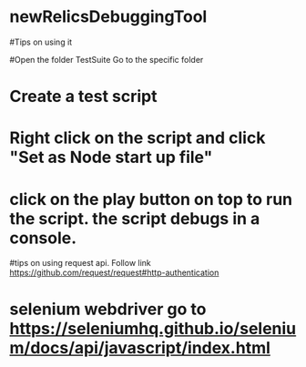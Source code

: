 ﻿# newRelicsDebuggingTool

#Tips on using it

#Open the folder TestSuite Go to the specific folder
# Create a test script
# Right click on the script and click "Set as Node start up file" 

# click on the play button on top to run the script. the script debugs in a console.

#tips on using request api. Follow link https://github.com/request/request#http-authentication
# selenium webdriver go to https://seleniumhq.github.io/selenium/docs/api/javascript/index.html
